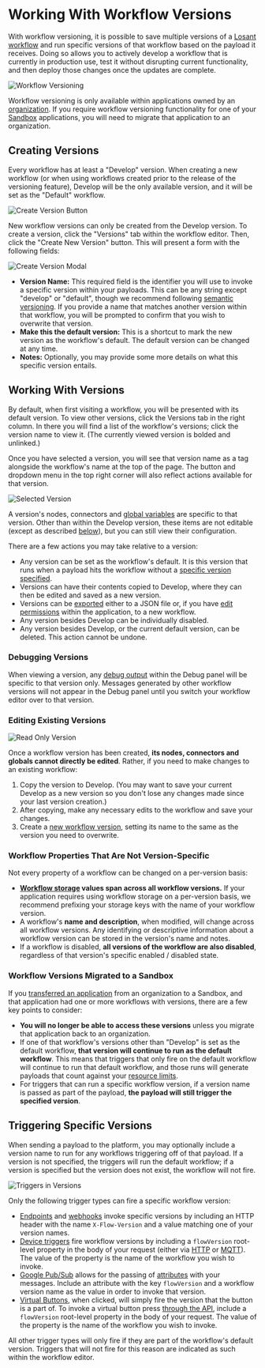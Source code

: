 # Working With Workflow Versions

With workflow versioning, it is possible to save multiple versions of a [Losant workflow](/workflows/overview/) and run specific versions of that workflow based on the payload it receives. Doing so allows you to actively develop a workflow that is currently in production use, test it without disrupting current functionality, and then deploy those changes once the updates are complete.

![Workflow Versioning](/images/workflows/versioning/overview.png "Workflow Versioning")

Workflow versioning is only available within applications owned by an [organization](/organizations/overview/). If you require workflow versioning functionality for one of your [Sandbox](/user-accounts/sandbox/) applications, you will need to migrate that application to an organization.

## Creating Versions

Every workflow has at least a "Develop" version. When creating a new workflow (or when using workflows created prior to the release of the versioning feature), Develop will be the only available version, and it will be set as the "Default" workflow.

![Create Version Button](/images/workflows/versioning/create_version_btn.png "Create Version Button")

New workflow versions can only be created from the Develop version. To create a version, click the "Versions" tab within the workflow editor. Then, click the "Create New Version" button. This will present a form with the following fields:

![Create Version Modal](/images/workflows/versioning/create_version_modal.png "Create Version Modal")

*   **Version Name:** This required field is the identifier you will use to invoke a specific version within your payloads. This can be any string except "develop" or "default", though we recommend following [semantic versioning](http://semver.org/). If you provide a name that matches another version within that workflow, you will be prompted to confirm that you wish to overwrite that version.
*   **Make this the default version:** This is a shortcut to mark the new version as the workflow's default. The default version can be changed at any time.
*   **Notes:** Optionally, you may provide some more details on what this specific version entails.

## Working With Versions

By default, when first visiting a workflow, you will be presented with its default version. To view other versions, click the Versions tab in the right column. In there you will find a list of the workflow's versions; click the version name to view it. (The currently viewed version is bolded and unlinked.)

Once you have selected a version, you will see that version name as a tag alongside the workflow's name at the top of the page. The button and dropdown menu in the top right corner will also reflect actions available for that version.

![Selected Version](/images/workflows/versioning/selected_version.png "Selected Version")

A version's nodes, connectors and [global variables](/workflows/overview/#workflow-globals) are specific to that version. Other than within the Develop version, these items are not editable (except as described [below](#editing-existing-versions)), but you can still view their configuration.

There are a few actions you may take relative to a version:

*   Any version can be set as the workflow's default. It is this version that runs when a payload hits the workflow without a [specific version specified](#triggering-specific-versions).
*   Versions can have their contents copied to Develop, where they can then be edited and saved as a new version.
*   Versions can be [exported](/workflows/overview/#import-export) either to a JSON file or, if you have [edit permissions](/organizations/members/#member-roles) within the application, to a new workflow.
*   Any version besides Develop can be individually disabled.
*   Any version besides Develop, or the current default version, can be deleted. This action cannot be undone.

### Debugging Versions

When viewing a version, any [debug output](/workflows/outputs/debug/#viewing-debug-output) within the Debug panel will be specific to that version only. Messages generated by other workflow versions will not appear in the Debug panel until you switch your workflow editor over to that version.

### Editing Existing Versions

![Read Only Version](/images/workflows/versioning/version_read_only.png "Read Only Version")

Once a workflow version has been created, **its nodes, connectors and globals cannot directly be edited**. Rather, if you need to make changes to an existing workflow:

1.   Copy the version to Develop. (You may want to save your current Develop as a new version so you don't lose any changes made since your last version creation.)
2.   After copying, make any necessary edits to the workflow and save your changes.
3.   Create a [new workflow version](#creating-versions), setting its name to the same as the version you need to overwrite.

### Workflow Properties That Are Not Version-Specific

Not every property of a workflow can be changed on a per-version basis:

*   **[Workflow storage](/workflows/overview/#workflow-storage) values span across all workflow versions.** If your application requires using workflow storage on a per-version basis, we recommend prefixing your storage keys with the name of your workflow version.
*   A workflow's **name and description**, when modified, will change across all workflow versions. Any identifying or descriptive information about a workflow version can be stored in the version's name and notes.
*   If a workflow is disabled, **all versions of the workflow are also disabled**, regardless of that version's specific enabled / disabled state.

### Workflow Versions Migrated to a Sandbox

If you [transferred an application](/organizations/transferring-resources/) from an organization to a Sandbox, and that application had one or more workflows with versions, there are a few key points to consider:

*   **You will no longer be able to access these versions** unless you migrate that application back to an organization.
*   If one of that workflow's versions other than "Develop" is set as the default workflow, **that version will continue to run as the default workflow**. This means that triggers that only fire on the default workflow will continue to run that default workflow, and those runs will generate payloads that count against your [resource limits](/organizations/resource-limits/).
*   For triggers that can run a specific workflow version, if a version name is passed as part of the payload, **the payload will still trigger the specified version**.

## Triggering Specific Versions

When sending a payload to the platform, you may optionally include a version name to run for any workflows triggering off of that payload. If a version is not specified, the triggers will run the default workflow; if a version is specified but the version does not exist, the workflow will not fire.

![Triggers in Versions](/images/workflows/versioning/version_dead_triggers.png "Triggers in Versions")

Only the following trigger types can fire a specific workflow version:

*   [Endpoints](/workflows/triggers/endpoint/) and [webhooks](/workflows/triggers/webhook/) invoke specific versions by including an HTTP header with the name `X-Flow-Version` and a value matching one of your version names.
*   [Device triggers](/workflows/triggers/device/) fire workflow versions by including a `flowVersion` root-level property in the body of your request (either via [HTTP](/rest-api/device/#send-state) or [MQTT](/mqtt/overview/#publishing-device-state)). The value of the property is the name of the workflow you wish to invoke.
*   [Google Pub/Sub](/workflows/triggers/google-pub-sub/) allows for the passing of [attributes](https://cloud.google.com/pubsub/docs/publisher) with your messages. Include an attribute with the key `flowVersion` and a workflow version name as the value in order to invoke that version.
*   [Virtual Buttons](/workflows/triggers/virtual-button/), when clicked, will simply fire the version that the button is a part of. To invoke a virtual button press [through the API](/rest-api/flow/#press-virtual-button), include a `flowVersion` root-level property in the body of your request. The value of the property is the name of the workflow you wish to invoke.

All other trigger types will only fire if they are part of the workflow's default version. Triggers that will not fire for this reason are indicated as such within the workflow editor.
